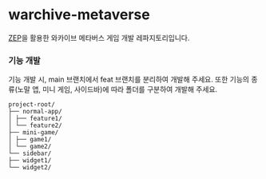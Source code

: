 # warchive-metaverse
[ZEP](https://zep.us/home/spaces)을 활용한 와카이브 메타버스 게임 개발 레파지토리입니다.

### 기능 개발
기능 개발 시, main 브랜치에서 feat 브랜치를 분리하여 개발해 주세요. 또한 기능의 종류(노말 앱, 미니 게임, 사이드바)에 따라 폴더를 구분하여 개발해 주세요.
```
project-root/
├── normal-app/
│ ├── feature1/
│ └── feature2/
├── mini-game/
│ ├── game1/
│ └── game2/
└── sidebar/
├── widget1/
└── widget2/
```
